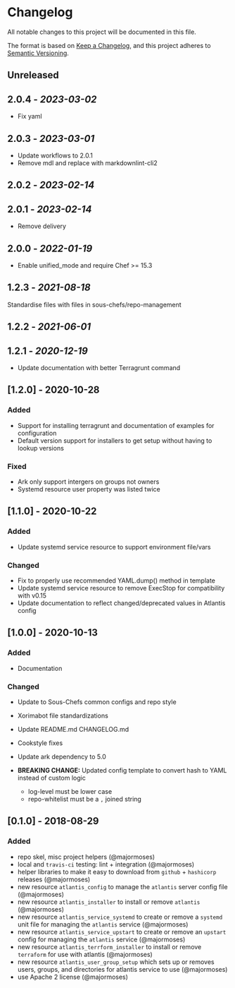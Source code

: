 # Changelog

All notable changes to this project will be documented in this file.

The format is based on [Keep a Changelog](https://keepachangelog.com/en/1.0.0/),
and this project adheres to [Semantic Versioning](https://semver.org/spec/v2.0.0.html).

## Unreleased

## 2.0.4 - *2023-03-02*

- Fix yaml

## 2.0.3 - *2023-03-01*

- Update workflows to 2.0.1
- Remove mdl and replace with markdownlint-cli2

## 2.0.2 - *2023-02-14*

## 2.0.1 - *2023-02-14*

- Remove delivery

## 2.0.0 - *2022-01-19*

- Enable unified_mode and require Chef >= 15.3

## 1.2.3 - *2021-08-18*

Standardise files with files in sous-chefs/repo-management

## 1.2.2 - *2021-06-01*

## 1.2.1 - *2020-12-19*

- Update documentation with better Terragrunt command

## [1.2.0] - 2020-10-28

### Added

- Support for installing terragrunt and documentation of examples for configuration
- Default version support for installers to get setup without having to lookup versions

### Fixed

- Ark only support intergers on groups not owners
- Systemd resource user property was listed twice

## [1.1.0] - 2020-10-22

### Added

- Update systemd service resource to support environment file/vars

### Changed

- Fix to properly use recommended YAML.dump() method in template
- Update systemd service resource to remove ExecStop for compatibility with v0.15
- Update documentation to reflect changed/deprecated values in Atlantis config

## [1.0.0] - 2020-10-13

### Added

- Documentation

### Changed

- Update to Sous-Chefs common configs and repo style
- Xorimabot file standardizations
- Update README.md CHANGELOG.md
- Cookstyle fixes
- Update ark dependency to 5.0

- **BREAKING CHANGE:** Updated config template to convert hash to YAML instead of custom logic
  - log-level must be lower case
  - repo-whitelist must be a `,` joined string

## [0.1.0] - 2018-08-29

### Added

- repo skel, misc project helpers (@majormoses)
- local and `travis-ci` testing: lint + integration (@majormoses)
- helper libraries to make it easy to download from `github` + `hashicorp` releases (@majormoses)
- new resource `atlantis_config` to manage the `atlantis` server config file (@majormoses)
- new resource `atlantis_installer` to install or remove `atlantis` (@majormoses)
- new resource `atlantis_service_systemd` to create or remove a `systemd` unit file for managing the `atlantis`  service (@majormoses)
- new resource `atlantis_service_upstart` to create or remove an `upstart` config for managing the `atlantis` service (@majormoses)
- new resource `atlantis_terrform_installer` to install or remove `terraform` for use with atlantis (@majormoses)
- new resource `atlantis_user_group_setup` which sets up or removes users, groups, and directories for atlantis service to use (@majormoses)
- use Apache 2 license (@majormoses)
